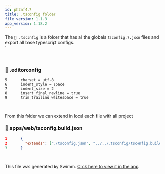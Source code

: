 ```yaml
---
id: ph2nf4l7
title: .tsconfig folder
file_version: 1.1.3
app_version: 1.18.2
---
```


The `📄 .tsconfig` is a folder that has all the globals `tsconfig.?.json` files and export all base typescript configs.<br/>
\`

<br/>

<!-- NOTE-swimm-snippet: the lines below link your snippet to Swimm -->

### 📄 .editorconfig

```editorconfig
5      charset = utf-8
6      indent_style = space
7      indent_size = 2
8      insert_final_newline = true
9      trim_trailing_whitespace = true
```

<br/>

From this folder we can extend in local each file with all project

<!-- NOTE-swimm-snippet: the lines below link your snippet to Swimm -->

### 📄 apps/web/tsconfig.build.json

```json
1      {
2        "extends": ["./tsconfig.json", "../../.tsconfig/tsconfig.build.json"]
3      }
```

<br/>

This file was generated by Swimm. [Click here to view it in the app](https://app.swimm.io/repos/Z2l0aHViJTNBJTNBc2Vzc2lvbi10cmFja2luZyUzQSUzQUFNYXJjb3NDYXN0ZWxv/docs/ph2nf4l7).
